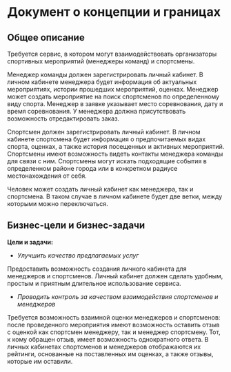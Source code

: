 # Документ о концепции и границах
## Общее описание

Требуется сервис, в котором могут взаимодействовать организаторы спортивных мероприятий (менеджеры команд) и спортсмены. 

Менеджер команды должен зарегистрировать личный кабинет. В личном кабинете менеджера будет информация об актуальных мероприятиях, истории прошедших мероприятий, оценках. Менеджер может создать мероприятие на поиск спортсменов по определенному виду спорта. Менеджер в заявке указывает место соревнования, дату и время соревнования. У менеджера должна присутствовать возможность отредактировать заказ.

Спортсмен должен зарегистрировать личный кабинет. В личном кабинете спортсмена будет информация о предпочитаемых видах спорта, оценках, а также история посещенных и активных мероприятий. Спортсмены имеют возможность видеть контакты менеджера команды для связи с ним. Спортсмены могут искать подходящие события в определенном районе города или в конкретном радиусе местонахождения от себя.

Человек может создать личный кабинет как менеджера, так и спортсмена. В таком случае в личном кабинете будет две ветки, между которыми можно переключаться. 

## Бизнес-цели и бизнес-задачи

**Цели и задачи:**

- *Улучшить качество предлагаемых услуг*

Предоставить возможность создания личного кабинета для менеджеров и спортсменов. Личный кабинет должен сделать удобным, простым и приятным длительное использование сервиса.

- *Проводить контроль за качеством взаимодействия спортсменов и менеджеров*

Требуется возможность взаимной оценки менеджеров и спортсменов: после проведенного мероприятия имеют возможность оставить отзыв с оценкой как спортсмен менеджеру, так и менеджер спортсмену. Тот, к кому обращен отзыв, имеет возможность однократного ответа. В личных кабинетах спортсменов и менеджеров отображаются их рейтинги, основанные на поставленных им оценках, а также отзывы, которые им оставили.

